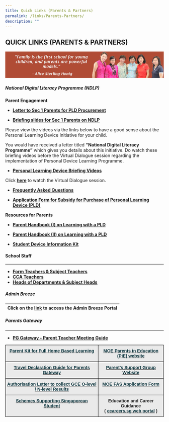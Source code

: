 ```yaml
---
title: Quick Links (Parents & Partners)
permalink: /links/Parents-Partners/
description: ""
---
```

## QUICK LINKS (PARENTS & PARTNERS)

![](/images/Parents%20Link%201.jpeg)

##### National Digital Literacy Programme (NDLP)


**Parent Engagement**  

*   **[Letter to Sec 1 Parents for PLD Procurement](/files/Letter%20to%20Sec%201%20Parents%20for%20PDLP%20Procurement.pdf)**

*   **[Briefing slides for Sec 1 Parents on NDLP](/files/Briefing%20for%20Sec%201%20Parents_PDLP.pdf)**

Please view the videos via the links below to have a good sense about the Personal Learning Device Initiative for your child.  

You would have received a letter titled **“National Digital Literacy Programme”** which gives you details about this initiative. Do watch these briefing videos before the Virtual Dialogue session regarding the implementation of Personal Device Learning Programme.

*   **[Personal Learning Device Briefing Videos](/files/Personal%20Learning%20Device%20Briefing%20Videos.pdf)**

Click [**here**](http://tinyurl.com/virtualdialoguesession) to watch the Virtual Dialogue session.  

*   **[Frequently Asked Questions](/files/PDLP%20FAQs.pdf)**

*   **[Application Form for Subsidy for Purchase of Personal Learning Device (PLD)](/files/PDLP%20Application%20Form%20for%20Subsidy%20OF%20EF.pdf)**

**Resources for Parents**  

*   **[Parent Handbook (I) on Learning with a PLD](/files/Parent%20Handbook%20I%20on%20Learning%20with%20a%20PLD.pdf)**  
    
*   **[Parent Handbook (II) on Learning with a PLD]()**

*   **[Student Device Information Kit](/files/Student%20Device%20Information%20Kit.pdf)**


#### School Staff
***

*   **[Form Teachers & Subject Teachers](https://staging.d3b8qjosoo9awx.amplifyapp.com/people/Form-and-Subject-Teachers/Form-Teachers-Subject-Teachers)**
*   **[CCA Teachers](https://staging.d3b8qjosoo9awx.amplifyapp.com/people/Form-and-Subject-Teachers/CCA-Teachers/)**
*   **[Heads of Departments & Subject Heads](https://staging.d3b8qjosoo9awx.amplifyapp.com/people/School-Executive-Committee/)**



##### Admin Breeze

| Click on the [link](https://stgabrielssec.adminbreeze.com/) to access the Admin Breeze Portal |
| --- 

##### Parents Gateway
***
*   **[PG Gateway - Parent Teacher Meeting Guide](/files/PG%20Meetings%20-%20User%20Guide%20for%20Parents%20-%20Aug%202020.pdf)**

<style type="text/css">
.tg  {border-collapse:collapse;border-spacing:0;}
.tg td{border-color:black;border-style:solid;border-width:1px;font-family:Arial, sans-serif;font-size:14px;
  overflow:hidden;padding:10px 5px;word-break:normal;}
.tg th{border-color:black;border-style:solid;border-width:1px;font-family:Arial, sans-serif;font-size:14px;
  font-weight:normal;overflow:hidden;padding:10px 5px;word-break:normal;}
.tg .tg-n4qt{background-color:#EAEAEA;color:#222;font-weight:bold;text-align:center;vertical-align:top}
.tg .tg-otbs{background-color:#EAEAEA;color:#0C343D;font-weight:bold;text-align:center;vertical-align:top}
</style>
<table class="tg">
<thead>
  <tr>
    <th class="tg-otbs"><a href="https://stgabrielssec-moe-edu-sg-admin.cwp.sg/qql/slot/u153/Home%20Based%20Learning/Parent%20Kit%20-%20Supporting%20your%20child%20during%20Full%20HBL.pdf"><span style="text-decoration:none;color:#0C343D">Parent Kit for Full Home Based Learning</span></a><br></th>
    <th class="tg-n4qt"><a href="https://www.schoolbag.sg/"><span style="text-decoration:none;color:#0C343D">MOE Parents in Education (PiE) website</span></a><br></th>
  </tr>
</thead>
<tbody>
  <tr>
    <td class="tg-otbs"><a href="https://stgabrielssec-moe-edu-sg-admin.cwp.sg/qql/slot/u153/Announcements/2020_Announcement/Travel%20Declarations.pdf"><span style="text-decoration:none;color:#0C343D">Travel Declaration Guide for Parents Gateway</span></a><br></td>
    <td class="tg-n4qt"><a href="https://sites.google.com/site/psgsgss/"><span style="text-decoration:none;color:#0C343D">Parent's Support Group Website</span></a><br></td>
  </tr>
  <tr>
    <td class="tg-otbs"><a href="https://stgabrielssec-moe-edu-sg-admin.cwp.sg/qql/slot/u153/St%20Gabriel%20Sec%202019/Useful%20Links/Quick%20Links%20(Parents%20&%20Partners)/Authorisation%20Letter%20collect%20GCE%20Scores/201711~1.PDF"><span style="text-decoration:none;color:#0C343D">Authorisation Letter to collect GCE O-level / N-level Results</span></a><br></td>
    <td class="tg-n4qt"><a href="https://stgabrielssec-moe-edu-sg-admin.cwp.sg/qql/slot/u153/St%20Gabriel%20Sec%202019/Student%20Support/MOE%20FAS%20Application%20Form%202022.pdf"><span style="text-decoration:none;color:#0C343D">MOE FAS Application Form</span></a><br></td>
  </tr>
  <tr>
    <td class="tg-n4qt"><a href="https://stgabrielssec-moe-edu-sg-admin.cwp.sg/qql/slot/u153/St%20Gabriel%20Sec%202019/Useful%20Links/Quick%20Links%20(Parents%20&%20Partners)/Schemes%20Supporting%20Singaporean%20Student/2012_S~1.PDF"><span style="text-decoration:none;color:#0C343D">Schemes Supporting Singaporean Student</span></a><br><br></td>
    <td class="tg-n4qt">Education and Career Guidance<br>( <a href="https://www.myskillsfuture.sg/content/student/en/secondary.html"><span style="text-decoration:none;color:#0C343D">ecareers.sg web portal</span></a> )<span style="color:#222;background-color:#EAEAEA"> </span></td>
  </tr>
</tbody>
</table>
